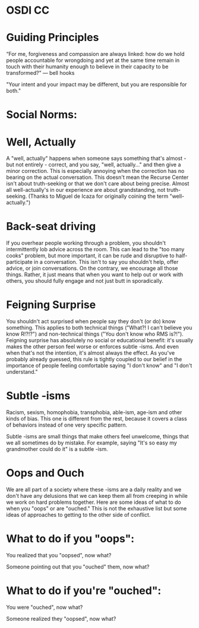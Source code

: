 # OSDI CC

# Guiding Principles
“For me, forgiveness and compassion are always linked: how do we hold people accountable for wrongdoing and yet at the same time remain in touch with their humanity enough to believe in their capacity to be transformed?”
― bell hooks 

"Your intent and your impact may be different, but you are responsible for both."

# Social Norms:
# Well, Actually
A "well, actually" happens when someone says something that's almost - but not entirely - correct, and you say, "well, actually…" and then give a minor correction. This is especially annoying when the correction has no bearing on the actual conversation. This doesn't mean the Recurse Center isn't about truth-seeking or that we don't care about being precise. Almost all well-actually's in our experience are about grandstanding, not truth-seeking. (Thanks to Miguel de Icaza for originally coining the term "well-actually.")

# Back-seat driving
If you overhear people working through a problem, you shouldn't intermittently lob advice across the room. This can lead to the "too many cooks" problem, but more important, it can be rude and disruptive to half-participate in a conversation. This isn't to say you shouldn't help, offer advice, or join conversations. On the contrary, we encourage all those things. Rather, it just means that when you want to help out or work with others, you should fully engage and not just butt in sporadically.

# Feigning Surprise
You shouldn't act surprised when people say they don't (or do) know something. This applies to both technical things ("What?! I can't believe you know R!?!?") and non-technical things ("You don't know who RMS is?!"). Feigning surprise has absolutely no social or educational benefit: it's usually makes the other person feel worse or enforces subtle -isms. And even when that's not the intention, it's almost always the effect. As you've probably already guessed, this rule is tightly coupled to our belief in the importance of people feeling comfortable saying "I don't know" and "I don't understand."

# Subtle -isms
Racism, sexism, homophobia, transphobia, able-ism, age-ism and other kinds of bias. This one is different from the rest, because it covers a class of behaviors instead of one very specific pattern.

Subtle -isms are small things that make others feel unwelcome, things that we all sometimes do by mistake. For example, saying "It's so easy my grandmother could do it" is a subtle -ism.

# Oops and Ouch
We are all part of a society where these -isms are a daily reality and we don't have any delusions that we can keep them all from creeping in while we work on hard problems together. Here are some ideas of what to do when you "oops" or are "ouched." This is not the exhaustive list but some ideas of approaches to getting to the other side of conflict. 
# What to do if you "oops":
You realized that you "oopsed", now what? 

Someone pointing out that you "ouched" them, now what? 

# What to do if you're "ouched": 

You were "ouched", now what? 

Someone realized they "oopsed", now what? 

